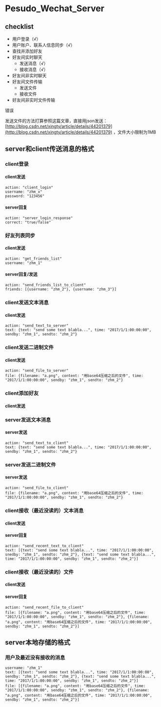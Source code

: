 # Pesudo_Wechat_Server

## checklist
* 用户登录（√）
* 用户账户、联系人信息同步（√）
* 查找并添加好友
* 好友间实时聊天
	- 发送消息（√）
	- 接收消息（√）
* 好友间非实时聊天
* 好友间文件传输
	- 发送文件
	- 接收文件
* 好友间非实时文件传输	

错误

发送文件的方法打算参照这篇文章，直接用json发送：[http://blog.csdn.net/xingty/article/details/44201379](http://blog.csdn.net/xingty/article/details/44201379) ，文件大小限制为1MB

## server和client传送消息的格式
### client登录
#### client发送
	action: "client_login"
	username: "zhm_x"
	password: "123456"
#### server回复
	action: "server_login_response"
	correct: "true/false"
	
### 好友列表同步
#### client发送
	action: "get_friends_list"
	username: "zhm_1"
#### server回复/发送
	action: "send_friends_list_to_client"
	friends: [{username: "zhm_2"}, {username: "zhm_3"}]

### client发送文本消息
#### client发送
	action: "send_text_to_server"
	text: {text: "send some text blabla...", time: "2017/1/1:00:00:00", sendby: "zhm_1", sendto: "zhm_2"}

### client发送二进制文件
#### client发送
	action: "send_file_to_server"
	file: {filename: "a.png", content: "用base64压缩之后的文件", time: "2017/1/1:00:00:00", sendby: "zhm_1", sendto: "zhm_2"}

### client添加好友
#### client发送

### server发送文本消息
#### server发送
	action: "send_text_to_client"
	text: {text: "send some text blabla...", time: "2017/1/1:00:00:00", sendby: "zhm_1", sendto: "zhm_2"}

### server发送二进制文件
#### server发送
	action: "send_file_to_client"
	file: {filename: "a.png", content: "用base64压缩之后的文件", time: "2017/1/1:00:00:00", sendby: "zhm_1", sendto: "zhm_2"}

### client接收（最近没读的）文本消息
#### client发送
#### server回复
	action: "send_recent_text_to_client"
	text: [{text: "send some text blabla...", time: "2017/1/1:00:00:00", snedby: "zhm_1", sendto: "zhm_2"}, {text: "send some text blabla...", time: "2017/1/1:00:00:00", sendby: "zhm_1", sendto: "zhm_2"}]

### client接收（最近没读的）文件
#### client发送
#### server回复
	action: "send_recent_file_to_client"
	file: [{filename: "a.png", content: "用base64压缩之后的文件", time: "2017/1/1:00:00:00", sendby: "zhm_1", sendto: "zhm_2"}, {filename: "a.png", content: "用base64压缩之后的文件", time: "2017/1/1:00:00:00", sendby: "zhm_1", sendto: "zhm_2"}]

## server本地存储的格式
### 用户及最近没有接收的消息
	username: "zhm_1"
	text: [{text: "send some text blabla...", time: "2017/1/1:00:00:00", sendby: "zhm_1", sendto: "zhm_2"}, {text: "send some text blabla...", time: "2017/1/1:00:00:00", sendby: "zhm_1", sendto: "zhm_2"}]
	file: [{filename: "a.png", content: "用base64压缩之后的文件", time: "2017/1/1:00:00:00", sendby: "zhm_1", sendto: "zhm_2"}, {filename: "a.png", content: "用base64压缩之后的文件", time: "2017/1/1:00:00:00", sendby: "zhm_1", sendto: "zhm_2"}]
